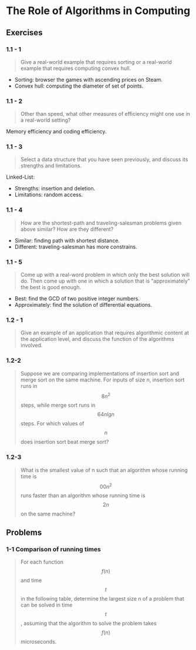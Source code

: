 # The Role of Algorithms in Computing

## Exercises

### 1.1 - 1

> Give a real-world example that requires sorting or a real-world example that requires computing convex hull.

* Sorting: browser the games with ascending prices on Steam.
* Convex hull: computing the diameter of set of points.

### 1.1 - 2

> Other than speed, what other measures of efficiency might one use in a real-world setting?

Memory efficiency and coding efficiency.

### 1.1 - 3

> Select a data structure that you have seen previously, and discuss its strengths and limitations.

Linked-List:
* Strengths: insertion and deletion.
* Limitations: random access.

### 1.1 - 4

> How are the shortest-path and traveling-salesman problems given above similar? How are they different?

* Similar: finding path with shortest distance.
* Different: traveling-salesman has more constrains.

### 1.1 - 5

> Come up with a real-word problem in which only the best solution will do. Then come up with one in which a solution that is "approximately" the best is good enough.

* Best: find the GCD of two positive integer numbers.
* Approximately: find the solution of differential equations.

### 1.2 - 1

> Give an example of an application that requires algorithmic content at the application level, and discuss the function of the algorithms involved.

### 1.2-2

> Suppose we are comparing implementations of insertion sort and merge sort on the same machine. For inputs of size n, insertion sort runs in $$8n^2$$ steps, while merge
sort runs in $$64nlgn$$ steps. For which values of $$n$$ does insertion sort beat merge sort?

### 1.2-3

> What is the smallest value of n such that an algorithm whose running time is $$00n^2$$ runs faster than an algorithm whose running time is $$2n$$ on the same machine?

## Problems

### 1-1 Comparison of running times

> For each function $$f(n)$$ and time $$t$$ in the following table, determine the largest size n of a problem that can be solved in time $$t$$ , assuming that the algorithm to solve the problem takes $$f(n)$$ microseconds.

